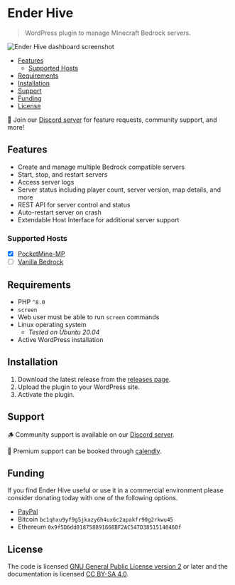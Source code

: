 # Ender Hive

> WordPress plugin to manage Minecraft Bedrock servers.

![Ender Hive dashboard screenshot](https://enderhive.dev/wp-content/uploads/2022/09/ender-hive-v0.1.0-alpha.13-no-shadow.png)

- [Features](#features)
  - [Supported Hosts](#supported-hosts)
- [Requirements](#requirements)
- [Installation](#installation)
- [Support](#support)
- [Funding](#funding)
- [License](#license)

👣 Join our [Discord server](https://discord.gg/n6t6Y5fdvg) for feature requests, community support, and more!

## Features

- Create and manage multiple Bedrock compatible servers
- Start, stop, and restart servers
- Access server logs
- Server status including player count, server version, map details, and more
- REST API for server control and status
- Auto-restart server on crash
- Extendable Host Interface for additional server support

### Supported Hosts

- [x] [PocketMine-MP](https://pmmp.io/)
- [ ] [Vanilla Bedrock](https://www.minecraft.net/en-us/download/server/bedrock/)

## Requirements

- PHP `^8.0`
- `screen`
- Web user must be able to run `screen` commands
- Linux operating system
  - *Tested on Ubuntu 20.04*
- Active WordPress installation

## Installation

1. Download the latest release from the [releases page](https://github.com/carmelosantana/ender-hive/releases).
2. Upload the plugin to your WordPress site.
3. Activate the plugin.

## Support

🪵 Community support is available on our [Discord server](https://discord.gg/n6t6Y5fdvg).

💎 Premium support can be booked through [calendly](https://calendly.com/carmelosantana/).

## Funding

If you find Ender Hive useful or use it in a commercial environment please consider donating today with one of the following options.

- [PayPal](https://www.paypal.com/donate?hosted_button_id=5RKFT8CT6DAVE)
- Bitcoin `bc1qhxu9yf9g5jkazy6h4ux6c2apakfr90g2rkwu45`
- Ethereum `0x9f5D6dd018758891668BF2AC547D38515140460f`

## License

The code is licensed [GNU General Public License version 2](http://www.gnu.org/licenses/gpl-2.0.html) or later and the documentation is licensed [CC BY-SA 4.0](https://creativecommons.org/licenses/by-sa/4.0/).
